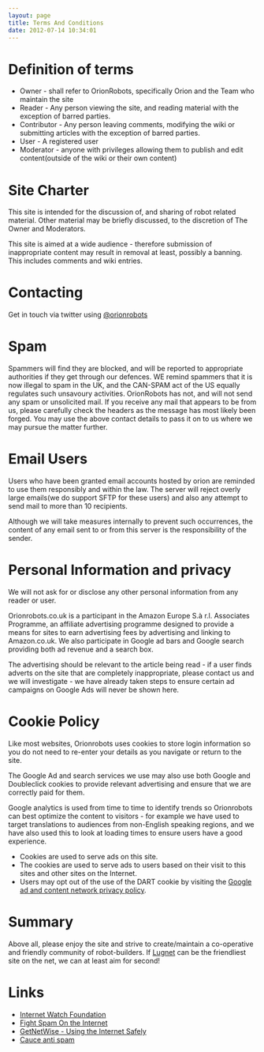 ```yaml
---
layout: page
title: Terms And Conditions
date: 2012-07-14 10:34:01
---
```

<h1  id="Definition_of_terms">Definition of terms</h1>

<ul><li> Owner - shall refer to OrionRobots, specifically Orion and the Team who maintain the site
</li><li> Reader - Any person viewing the site, and reading material with the exception of barred parties.
</li><li> Contributor - Any person leaving comments, modifying the wiki or submitting articles with the exception of barred parties.
</li><li> User - A registered user
</li><li> Moderator - anyone with privileges allowing them to publish and edit content(outside of the wiki or their own content)
</li></ul><p>
</p>
<h1  id="Site_Charter">Site Charter</h1>

This site is intended for the discussion of, and sharing of robot related material.  Other material may be briefly discussed, to the discretion of The Owner and Moderators.

This site is aimed at a wide audience - therefore submission of inappropriate content may result in removal at least, possibly a banning.  This includes comments and wiki entries.

<h1  id="Contacting">Contacting</h1>

Get in touch via twitter using [@orionrobots](https://twitter.com/orionrobots)

<h1  id="Spam">Spam</h1>

Spammers will find they are blocked, and will be reported to appropriate authorities if they get through our defences.  WE remind spammers that it is now illegal to spam in the UK, and the CAN-SPAM act of the US equally regulates such unsavoury activities. OrionRobots has not, and will not send any spam or unsolicited mail. If you receive any mail that appears to be from us, please carefully check the headers as the message has most likely been forged. You may use the above contact details to pass it on to us where we may pursue the matter further.

<h1  id="Email_Users">Email Users</h1>

Users who have been granted email accounts hosted by orion are reminded to use them responsibly and within the law.  The server will reject overly large emails(we do support SFTP for these users) and also any attempt to send mail to more than 10 recipients.

Although we will take measures internally to prevent such occurrences, the content of any email sent to or from this server is the responsibility of the sender.

<h1  id="Personal_Information_and_privacy">Personal Information and privacy</h1>

We will not ask for or disclose any other personal information from any reader or user.

Orionrobots.co.uk is a participant in the Amazon Europe S.à r.l. Associates Programme, an affiliate advertising programme designed to provide a means for sites to earn advertising fees by advertising and linking to Amazon.co.uk. We also participate in Google ad bars and Google search providing both ad revenue and a search box.

The advertising should be relevant to the article being read - if a user finds adverts on the site that are completely inappropriate, please contact us and we will investigate - we have already taken steps to ensure certain ad campaigns on Google Ads will never be shown here.

<h1  id="Cookie_Policy">Cookie Policy</h1>

Like most websites, Orionrobots uses cookies to store login information so you do not need to re-enter your details as you navigate or return to the site.

The Google Ad and search services we use may also use both Google and Doubleclick cookies to provide relevant advertising and ensure that we are correctly paid for them.

Google analytics is used from time to time to identify trends so Orionrobots can best optimize the content to visitors - for example we have used to target translations to audiences from non-English speaking regions, and we have also used this to look at loading times to ensure users have a good experience.

* Cookies are used to serve ads on this site.
* The cookies are used to serve ads to users based on their visit to this sites and other sites on the Internet.
* Users may opt out of the use of the DART cookie by visiting the  <a  href="http://www.google.co.uk/privacy_ads.html" rel="external" target="_blank">Google ad and content network privacy policy</a>.

<h1  id="Summary">Summary</h1>

Above all, please enjoy the site and strive to create/maintain a co-operative and friendly community of robot-builders.  If <a class="wiki" href="/wiki/lugnet.html" title="Lego Users Group Network">Lugnet</a> can be the friendliest site on the net, we can at least aim for second!

<h1  id="Important_links">Links</h1>

* <a href="http://www.iwf.org.uk" rel="external" target="_blank">Internet Watch Foundation</a>
* <a href="http://www.spam.cl.cam.ac.uk" rel="external" target="_blank">Fight Spam On the Internet</a>
* <a href="http://www.getnetwise.org" rel="external" target="_blank">GetNetWise - Using the Internet Safely</a>
* <a href="http://www.cauce.org/" target="_blank"> Cauce anti spam </a>
